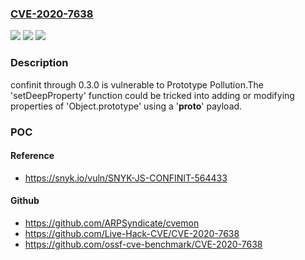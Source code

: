 ### [CVE-2020-7638](https://cve.mitre.org/cgi-bin/cvename.cgi?name=CVE-2020-7638)
![](https://img.shields.io/static/v1?label=Product&message=confinit&color=blue)
![](https://img.shields.io/static/v1?label=Version&message=All%20versions%20below%200.4.0%20&color=brightgreen)
![](https://img.shields.io/static/v1?label=Vulnerability&message=Prototype%20Pollution&color=brightgreen)

### Description

confinit through 0.3.0 is vulnerable to Prototype Pollution.The 'setDeepProperty' function could be tricked into adding or modifying properties of 'Object.prototype' using a '__proto__' payload.

### POC

#### Reference
- https://snyk.io/vuln/SNYK-JS-CONFINIT-564433

#### Github
- https://github.com/ARPSyndicate/cvemon
- https://github.com/Live-Hack-CVE/CVE-2020-7638
- https://github.com/ossf-cve-benchmark/CVE-2020-7638

